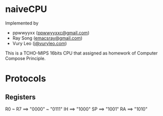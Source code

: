 naiveCPU
========
Implemented by

* ppwwyyxx (ppwwyyxxc@gmail.com)
* Ray Song (emacsray@gmail.com)
* Vury Leo (i@vuryleo.com)

This is a TCHO-MIPS 16bits CPU that assigned as homework of Computer Compose Principle.

Protocols
=========
Registers
---------
R0 ~ R7 ==> "0000" ~ "0111"
IH ==> "1000"
SP ==> "1001"
RA ==> "1010"

